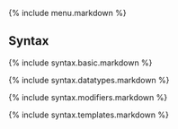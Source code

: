 {% include menu.markdown %}

## Syntax

{% include syntax.basic.markdown %}

{% include syntax.datatypes.markdown %}

{% include syntax.modifiers.markdown %}

{% include syntax.templates.markdown %}
